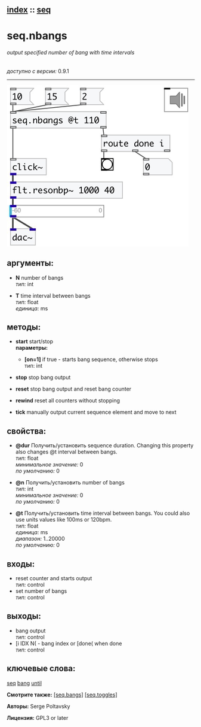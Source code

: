 [index](index.html) :: [seq](category_seq.html)
---

# seq.nbangs

###### output specified number of bang with time intervals

*доступно с версии:* 0.9.1

---




[![example](../examples/img/seq.nbangs.jpg)](../examples/pd/seq.nbangs.pd)



## аргументы:

* **N**
number of bangs<br>
_тип:_ int<br>

* **T**
time interval between bangs<br>
_тип:_ float<br>
_единица:_ ms<br>



## методы:

* **start**
start/stop<br>
  __параметры:__
  - **[on=1]** if true - starts bang sequence, otherwise stops<br>
    тип: int <br>

* **stop**
stop bang output<br>

* **reset**
stop bang output and reset bang counter<br>

* **rewind**
reset all counters without stopping<br>

* **tick**
manually output current sequence element and move to next<br>




## свойства:

* **@dur** 
Получить/установить sequence duration. Changing this property also changes @t interval between
bangs.<br>
_тип:_ float<br>
_минимальное значение:_ 0<br>
_по умолчанию:_ 0<br>

* **@n** 
Получить/установить number of bangs<br>
_тип:_ int<br>
_минимальное значение:_ 0<br>
_по умолчанию:_ 0<br>

* **@t** 
Получить/установить time interval between bangs. You could also use units values like 100ms or
120bpm.<br>
_тип:_ float<br>
_единица:_ ms<br>
_диапазон:_ 1..20000<br>
_по умолчанию:_ 0<br>



## входы:

* reset counter and starts output<br>
_тип:_ control
* set number of bangs<br>
_тип:_ control



## выходы:

* bang output<br>
_тип:_ control
* [i IDX N( - bang index or [done( when done<br>
_тип:_ control



## ключевые слова:

[seq](keywords/seq.html)
[bang](keywords/bang.html)
[until](keywords/until.html)



**Смотрите также:**
[\[seq.bangs\]](seq.bangs.html)
[\[seq.toggles\]](seq.toggles.html)




**Авторы:** Serge Poltavsky




**Лицензия:** GPL3 or later





